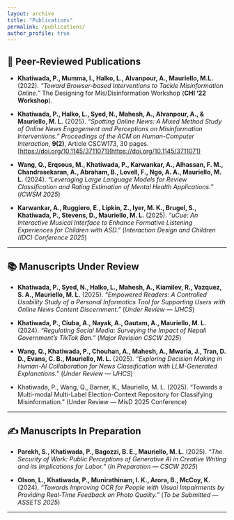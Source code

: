 ```yaml
---
layout: archive
title: "Publications"
permalink: /publications/
author_profile: true
---
```


## 📰 Peer-Reviewed Publications

- **Khatiwada, P., Mumma, I., Halko, L., Alvanpour, A., Mauriello, M.L.** (2022). *“Toward Browser-based Interventions to Tackle Misinformation Online.”* The Designing for Mis/Disinformation Workshop (**CHI ‘22 Workshop**).

- **Khatiwada, P., Halko, L., Syed, N., Mahesh, A., Alvanpour, A., & Mauriello, M. L.** (2025). *“Spotting Online News: A Mixed Method Study of Online News Engagement and Perceptions on Misinformation Interventions.”* *Proceedings of the ACM on Human-Computer Interaction*, **9(2)**, Article CSCW173, 30 pages. [https://doi.org/10.1145/3711071](https://doi.org/10.1145/3711071)

- **Wang, Q., Erqsous, M., Khatiwada, P., Karwankar, A., Alhassan, F. M., Chandrasekaran, A., Abraham, B., Lovell, F., Ngo, A. A., Mauriello, M. L.** (2024). *“Leveraging Large Language Models for Review Classification and Rating Estimation of Mental Health Applications.”* (*ICWSM 2025*)

- **Karwankar, A., Ruggiero, E., Lipkin, Z., Iyer, M. K., Brugel, S., Khatiwada, P., Stevens, D., Mauriello, M. L.** (2025). *“uCue: An Interactive Musical Interface to Enhance Formative Listening Experiences for Children with ASD.”* (*Interaction Design and Children (IDC) Conference 2025*)
  
<!-- Mukhopadhyay, S., Rajgaria, A., Khatiwada, P., Shrivastava, M., Roth, D., & Gupta, V. (2025). 
"MAPWise: Evaluating Vision-Language Models for Advanced Map Queries." 
Proceedings of NAACL 2025 Main Conference. -->

---

## 📚 Manuscripts Under Review

- **Khatiwada, P., Syed, N., Halko, L., Mahesh, A., Kiamilev, R., Vazquez, S. A., Mauriello, M. L.** (2025). *“Empowered Readers: A Controlled Usability Study of a Personal Informatics Tool for Supporting Users with Online News Content Discernment.”* (*Under Review* — *IJHCS*)

- **Khatiwada, P., Ciuba, A., Nayak, A., Gautam, A., Mauriello, M. L.** (2024). *“Regulating Social Media: Surveying the Impact of Nepali Government’s TikTok Ban.”* (*Major Revision CSCW 2025*)
  
- **Wang, Q., Khatiwada, P., Chouhan, A., Mahesh, A., Mwaria, J., Tran, D. D., Evans, C. B., Mauriello, M. L.** (2025). *“Exploring Decision Making in Human-AI Collaboration for News Classification with LLM-Generated Explanations.”* (*Under Review* — *IJHCS*)

- Khatiwada, P., Wang, Q., Barner, K., Mauriello, M. L. (2025). “Towards a Multi-modal Multi-Label Election-Context Repository for Classifying Misinformation.” (Under Review — MisD 2025 Conference)

---

## ✍️ Manuscripts In Preparation

- **Parekh, S., Khatiwada, P., Bagozzi, B. E., Mauriello, M. L.** (2025). *“The Security of Work: Public Perceptions of Generative AI in Creative Writing and its Implications for Labor.”* (*In Preparation* — *CSCW 2025*)
  
- **Olson, L., Khatiwada, P., Munirathinam, I. K., Arora, B., McCoy, K.** (2024). *“Towards Improving OCR for People with Visual Impairments by Providing Real-Time Feedback on Photo Quality.”* (*To be Submitted* — *ASSETS 2025*)
---
